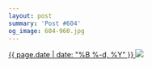 ```yaml
---
layout: post
summary: 'Post #604'
og_image: 604-960.jpg
---
```


<p>
 <time>
  <a href="/604">
   {{ page.date | date: "%B %-d, %Y" }}
  </a>
 </time>
 <a href="/604">
  <img sizes="(min-width: 700px) 50vw, calc(100vw - 2rem)" src="{{ site.assets_url }}/604-480.jpg" srcset="{{ site.assets_url }}/604-240.jpg 240w, {{ site.assets_url }}/604-480.jpg 480w, {{ site.assets_url }}/604-720.jpg 720w, {{ site.assets_url }}/604-960.jpg 960w"/>
 </a>
</p>

